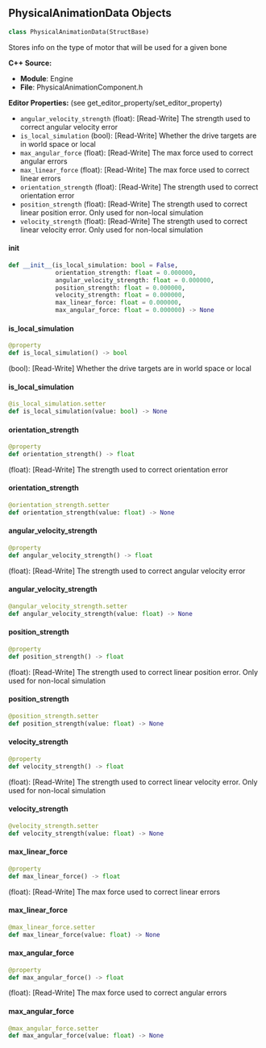 ## PhysicalAnimationData Objects

```python
class PhysicalAnimationData(StructBase)
```

Stores info on the type of motor that will be used for a given bone

**C++ Source:**

- **Module**: Engine
- **File**: PhysicalAnimationComponent.h

**Editor Properties:** (see get_editor_property/set_editor_property)

- ``angular_velocity_strength`` (float):  [Read-Write] The strength used to correct angular velocity error
- ``is_local_simulation`` (bool):  [Read-Write] Whether the drive targets are in world space or local
- ``max_angular_force`` (float):  [Read-Write] The max force used to correct angular errors
- ``max_linear_force`` (float):  [Read-Write] The max force used to correct linear errors
- ``orientation_strength`` (float):  [Read-Write] The strength used to correct orientation error
- ``position_strength`` (float):  [Read-Write] The strength used to correct linear position error. Only used for non-local simulation
- ``velocity_strength`` (float):  [Read-Write] The strength used to correct linear velocity error. Only used for non-local simulation

<a id="unreal.PhysicalAnimationData.__init__"></a>

#### __init__

```python
def __init__(is_local_simulation: bool = False,
             orientation_strength: float = 0.000000,
             angular_velocity_strength: float = 0.000000,
             position_strength: float = 0.000000,
             velocity_strength: float = 0.000000,
             max_linear_force: float = 0.000000,
             max_angular_force: float = 0.000000) -> None
```

<a id="unreal.PhysicalAnimationData.is_local_simulation"></a>

#### is_local_simulation

```python
@property
def is_local_simulation() -> bool
```

(bool):  [Read-Write] Whether the drive targets are in world space or local

<a id="unreal.PhysicalAnimationData.is_local_simulation"></a>

#### is_local_simulation

```python
@is_local_simulation.setter
def is_local_simulation(value: bool) -> None
```

<a id="unreal.PhysicalAnimationData.orientation_strength"></a>

#### orientation_strength

```python
@property
def orientation_strength() -> float
```

(float):  [Read-Write] The strength used to correct orientation error

<a id="unreal.PhysicalAnimationData.orientation_strength"></a>

#### orientation_strength

```python
@orientation_strength.setter
def orientation_strength(value: float) -> None
```

<a id="unreal.PhysicalAnimationData.angular_velocity_strength"></a>

#### angular_velocity_strength

```python
@property
def angular_velocity_strength() -> float
```

(float):  [Read-Write] The strength used to correct angular velocity error

<a id="unreal.PhysicalAnimationData.angular_velocity_strength"></a>

#### angular_velocity_strength

```python
@angular_velocity_strength.setter
def angular_velocity_strength(value: float) -> None
```

<a id="unreal.PhysicalAnimationData.position_strength"></a>

#### position_strength

```python
@property
def position_strength() -> float
```

(float):  [Read-Write] The strength used to correct linear position error. Only used for non-local simulation

<a id="unreal.PhysicalAnimationData.position_strength"></a>

#### position_strength

```python
@position_strength.setter
def position_strength(value: float) -> None
```

<a id="unreal.PhysicalAnimationData.velocity_strength"></a>

#### velocity_strength

```python
@property
def velocity_strength() -> float
```

(float):  [Read-Write] The strength used to correct linear velocity error. Only used for non-local simulation

<a id="unreal.PhysicalAnimationData.velocity_strength"></a>

#### velocity_strength

```python
@velocity_strength.setter
def velocity_strength(value: float) -> None
```

<a id="unreal.PhysicalAnimationData.max_linear_force"></a>

#### max_linear_force

```python
@property
def max_linear_force() -> float
```

(float):  [Read-Write] The max force used to correct linear errors

<a id="unreal.PhysicalAnimationData.max_linear_force"></a>

#### max_linear_force

```python
@max_linear_force.setter
def max_linear_force(value: float) -> None
```

<a id="unreal.PhysicalAnimationData.max_angular_force"></a>

#### max_angular_force

```python
@property
def max_angular_force() -> float
```

(float):  [Read-Write] The max force used to correct angular errors

<a id="unreal.PhysicalAnimationData.max_angular_force"></a>

#### max_angular_force

```python
@max_angular_force.setter
def max_angular_force(value: float) -> None
```

<a id="unreal.SkelMeshSkinWeightInfo"></a>